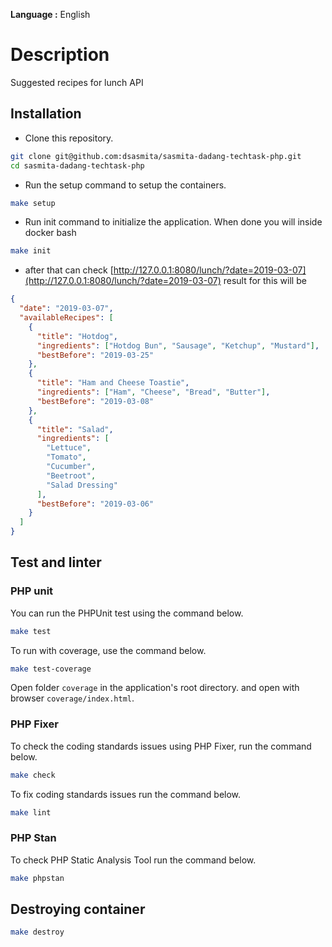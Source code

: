 **Language :** English

# Description

Suggested recipes for lunch API

## Installation

- Clone this repository.

```bash
git clone git@github.com:dsasmita/sasmita-dadang-techtask-php.git
cd sasmita-dadang-techtask-php
```

- Run the setup command to setup the containers.

```bash
make setup
```

- Run init command to initialize the application. When done you will inside docker bash

```bash
make init
```

- after that can check [http://127.0.0.1:8080/lunch/?date=2019-03-07](http://127.0.0.1:8080/lunch/?date=2019-03-07)
  result for this will be

```json
{
  "date": "2019-03-07",
  "availableRecipes": [
    {
      "title": "Hotdog",
      "ingredients": ["Hotdog Bun", "Sausage", "Ketchup", "Mustard"],
      "bestBefore": "2019-03-25"
    },
    {
      "title": "Ham and Cheese Toastie",
      "ingredients": ["Ham", "Cheese", "Bread", "Butter"],
      "bestBefore": "2019-03-08"
    },
    {
      "title": "Salad",
      "ingredients": [
        "Lettuce",
        "Tomato",
        "Cucumber",
        "Beetroot",
        "Salad Dressing"
      ],
      "bestBefore": "2019-03-06"
    }
  ]
}
```

## Test and linter

### PHP unit

You can run the PHPUnit test using the command below.

```bash
make test
```

To run with coverage, use the command below.

```bash
make test-coverage
```

Open folder `coverage` in the application's root directory. and open with browser `coverage/index.html`.

### PHP Fixer

To check the coding standards issues using PHP Fixer, run the command below.

```bash
make check
```

To fix coding standards issues run the command below.

```bash
make lint
```

### PHP Stan

To check PHP Static Analysis Tool run the command below.

```bash
make phpstan
```

## Destroying container

```bash
make destroy
```
